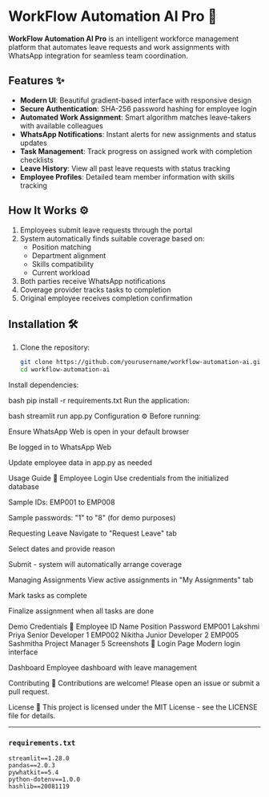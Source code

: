 # WorkFlow Automation AI Pro 🤖

**WorkFlow Automation AI Pro** is an intelligent workforce management platform that automates leave requests and work assignments with WhatsApp integration for seamless team coordination.

## Features ✨

- **Modern UI**: Beautiful gradient-based interface with responsive design
- **Secure Authentication**: SHA-256 password hashing for employee login
- **Automated Work Assignment**: Smart algorithm matches leave-takers with available colleagues
- **WhatsApp Notifications**: Instant alerts for new assignments and status updates
- **Task Management**: Track progress on assigned work with completion checklists
- **Leave History**: View all past leave requests with status tracking
- **Employee Profiles**: Detailed team member information with skills tracking

## How It Works ⚙️

1. Employees submit leave requests through the portal
2. System automatically finds suitable coverage based on:
   - Position matching
   - Department alignment
   - Skills compatibility
   - Current workload
3. Both parties receive WhatsApp notifications
4. Coverage provider tracks tasks to completion
5. Original employee receives completion confirmation

## Installation 🛠️

1. Clone the repository:
   ```bash
   git clone https://github.com/yourusername/workflow-automation-ai.git
   cd workflow-automation-ai
Install dependencies:

bash
pip install -r requirements.txt
Run the application:

bash
streamlit run app.py
Configuration ⚙️
Before running:

Ensure WhatsApp Web is open in your default browser

Be logged in to WhatsApp Web

Update employee data in app.py as needed

Usage Guide 📖
Employee Login
Use credentials from the initialized database

Sample IDs: EMP001 to EMP008

Sample passwords: "1" to "8" (for demo purposes)

Requesting Leave
Navigate to "Request Leave" tab

Select dates and provide reason

Submit - system will automatically arrange coverage

Managing Assignments
View active assignments in "My Assignments" tab

Mark tasks as complete

Finalize assignment when all tasks are done

Demo Credentials 👤
Employee ID	Name	Position	Password
EMP001	Lakshmi Priya	Senior Developer	1
EMP002	Nikitha	Junior Developer	2
EMP005	Sashmitha	Project Manager	5
Screenshots 📸
Login Page
Modern login interface

Dashboard
Employee dashboard with leave management

Contributing 🤝
Contributions are welcome! Please open an issue or submit a pull request.

License 📄
This project is licensed under the MIT License - see the LICENSE file for details.


---

### `requirements.txt`

```text
streamlit==1.28.0
pandas==2.0.3
pywhatkit==5.4
python-dotenv==1.0.0
hashlib==20081119
